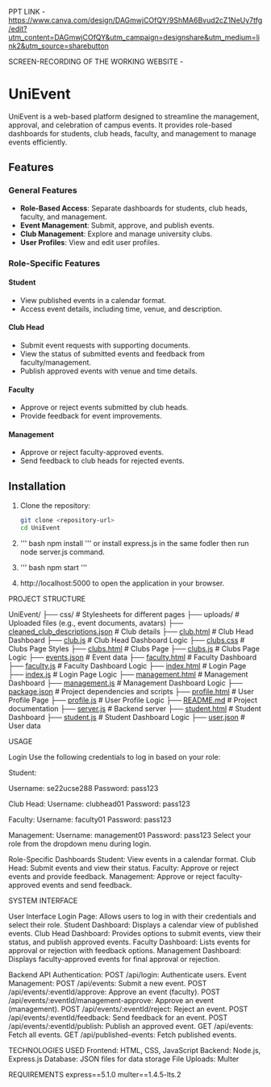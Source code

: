 
PPT LINK - https://www.canva.com/design/DAGmwjCOfQY/9ShMA6Bvud2cZ1NeUy7tfg/edit?utm_content=DAGmwjCOfQY&utm_campaign=designshare&utm_medium=link2&utm_source=sharebutton

SCREEN-RECORDING OF THE WORKING WEBSITE - 


# UniEvent

UniEvent is a web-based platform designed to streamline the management, approval, and celebration of campus events. It provides role-based dashboards for students, club heads, faculty, and management to manage events efficiently.

## Features

### General Features
- **Role-Based Access**: Separate dashboards for students, club heads, faculty, and management.
- **Event Management**: Submit, approve, and publish events.
- **Club Management**: Explore and manage university clubs.
- **User Profiles**: View and edit user profiles.

### Role-Specific Features
#### Student
- View published events in a calendar format.
- Access event details, including time, venue, and description.

#### Club Head
- Submit event requests with supporting documents.
- View the status of submitted events and feedback from faculty/management.
- Publish approved events with venue and time details.

#### Faculty
- Approve or reject events submitted by club heads.
- Provide feedback for event improvements.

#### Management
- Approve or reject faculty-approved events.
- Send feedback to club heads for rejected events.

## Installation

1. Clone the repository:
   ```bash
   git clone <repository-url>
   cd UniEvent
   ```


 2. ''' bash npm install '''  or install express.js in the same fodler then run node server.js command. 

 3. ''' bash npm start '''  

 4. http://localhost:5000    to open the application in your browser. 

PROJECT STRUCTURE

UniEvent/
├── css/                # Stylesheets for different pages
├── uploads/            # Uploaded files (e.g., event documents, avatars)
├── [cleaned_club_descriptions.json](http://_vscodecontentref_/2)  # Club details
├── [club.html](http://_vscodecontentref_/3)           # Club Head Dashboard
├── [club.js](http://_vscodecontentref_/4)             # Club Head Dashboard Logic
├── [clubs.css](http://_vscodecontentref_/5)           # Clubs Page Styles
├── [clubs.html](http://_vscodecontentref_/6)          # Clubs Page
├── [clubs.js](http://_vscodecontentref_/7)            # Clubs Page Logic
├── [events.json](http://_vscodecontentref_/8)         # Event data
├── [faculty.html](http://_vscodecontentref_/9)        # Faculty Dashboard
├── [faculty.js](http://_vscodecontentref_/10)          # Faculty Dashboard Logic
├── [index.html](http://_vscodecontentref_/11)          # Login Page
├── [index.js](http://_vscodecontentref_/12)            # Login Page Logic
├── [management.html](http://_vscodecontentref_/13)     # Management Dashboard
├── [management.js](http://_vscodecontentref_/14)       # Management Dashboard Logic
├── [package.json](http://_vscodecontentref_/15)        # Project dependencies and scripts
├── [profile.html](http://_vscodecontentref_/16)        # User Profile Page
├── [profile.js](http://_vscodecontentref_/17)          # User Profile Logic
├── [README.md](http://_vscodecontentref_/18)           # Project documentation
├── [server.js](http://_vscodecontentref_/19)           # Backend server
├── [student.html](http://_vscodecontentref_/20)        # Student Dashboard
├── [student.js](http://_vscodecontentref_/21)          # Student Dashboard Logic
├── [user.json](http://_vscodecontentref_/22)           # User data


USAGE 

Login
Use the following credentials to log in based on your role:

Student:

Username: se22ucse288
Password: pass123

Club Head:
Username: clubhead01
Password: pass123

Faculty:
Username: faculty01
Password: pass123

Management:
Username: management01
Password: pass123
Select your role from the dropdown menu during login.

Role-Specific Dashboards
Student: View events in a calendar format.
Club Head: Submit events and view their status.
Faculty: Approve or reject events and provide feedback.
Management: Approve or reject faculty-approved events and send feedback.

SYSTEM INTERFACE

User Interface
Login Page: Allows users to log in with their credentials and select their role.
Student Dashboard: Displays a calendar view of published events.
Club Head Dashboard: Provides options to submit events, view their status, and publish approved events.
Faculty Dashboard: Lists events for approval or rejection with feedback options.
Management Dashboard: Displays faculty-approved events for final approval or rejection.

Backend API
Authentication:
POST /api/login: Authenticate users.
Event Management:
POST /api/events: Submit a new event.
POST /api/events/:eventId/approve: Approve an event (faculty).
POST /api/events/:eventId/management-approve: Approve an event (management).
POST /api/events/:eventId/reject: Reject an event.
POST /api/events/:eventId/feedback: Send feedback for an event.
POST /api/events/:eventId/publish: Publish an approved event.
GET /api/events: Fetch all events.
GET /api/published-events: Fetch published events.


TECHNOLOGIES USED
Frontend: HTML, CSS, JavaScript
Backend: Node.js, Express.js
Database: JSON files for data storage
File Uploads: Multer


REQUIREMENTS
express==5.1.0
multer==1.4.5-lts.2
